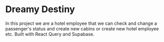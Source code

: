 # Dreamy Destiny

In this project we are a hotel employee that we can check and change a passenger's status and create new cabins or create new hotel employee etc. Built with React Query and Supabase.
